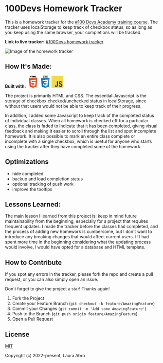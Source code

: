 # 100Devs Homework Tracker

This is a homework tracker for the <a href="https://leonnoel.com/100devs/" target="_blank">#100 Devs Academy training course</a>. The tracker uses localStorage to keep track of checkbox status, so as long as you keep using the same browser, your completions will be tracked.

**Link to live tracker:** <a href="https://labrocadabro.github.io/100devs-hw-tracker/" target="_blank">#100Devs homework tracker</a>


![Image of the homework tracker](https://labrocadabro.github.io/100devs-hw-tracker/site-preview.png)

## How It's Made:

**Built with:** <img src="https://raw.githubusercontent.com/devicons/devicon/master/icons/html5/html5-original-wordmark.svg" alt="html5" width="40" height="40"/><img src="https://raw.githubusercontent.com/devicons/devicon/master/icons/css3/css3-original-wordmark.svg" alt="css3" width="40" height="40"/><img src="https://raw.githubusercontent.com/devicons/devicon/master/icons/javascript/javascript-original.svg" alt="javascript" width="40" height="40"/>

The project is primarily HTML and CSS. The essential Javascript is the storage of checkbox checked/unchecked status in localStorage, since without that users would not be able to keep track of their progress. 

In addition, I added some Javascript to keep track of the completed status of individual classes. When all homework is checked off for a particular class, the class is faded to indicate that it has been completed, giving visual feedback and making it easier to scroll through the list and spot incomplete homework. It is also possible to mark an entire class complete or incomplete with a single checkbox, which is useful for anyone who starts using the tracker after they have completed some of the homework.

## Optimizations

- hide completed
- backup and load completion status
- optional tracking of push work
- improve the tooltips

## Lessons Learned:

The main lesson I learned from this project is: keep in mind future maintainability from the beginning, especially for a project that requires frequent updates. I made the tracker before the classes had completed, and the process of adding new homework is cumbersome, but I don't want to introduce any breaking changes that would affect current users. If I had spent more time in the beginning considering what the updating process would involve, I would have opted for a database and HTML template.

## How to Contribute

If you spot any errors in the tracker, please fork the repo and create a pull request, or you can also simply open an issue.

Don't forget to give the project a star! Thanks again!

1. Fork the Project
2. Create your Feature Branch (`git checkout -b feature/AmazingFeature`)
3. Commit your Changes (`git commit -m 'Add some AmazingFeature'`)
4. Push to the Branch (`git push origin feature/AmazingFeature`)
5. Open a Pull Request

## License

[MIT](https://opensource.org/licenses/MIT)

Copyright (c) 2022-present, Laura Abro








